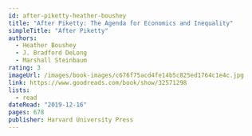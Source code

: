 ```yaml
---
id: after-piketty-heather-boushey
title: "After Piketty: The Agenda for Economics and Inequality"
simpleTitle: "After Piketty"
authors:
  - Heather Boushey
  - J. Bradford DeLong
  - Marshall Steinbaum
rating: 3
imageUrl: /images/book-images/c676f75acd4fe14b5c825ed1764c1e4c.jpg
link: https://www.goodreads.com/book/show/32571298
lists:
  - read
dateRead: "2019-12-16"
pages: 678
publisher: Harvard University Press
---
```

